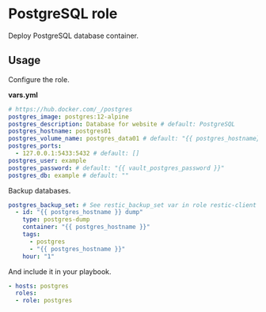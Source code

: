 # PostgreSQL role

Deploy PostgreSQL database container.

## Usage

Configure the role.

**vars.yml**

```yml
# https://hub.docker.com/_/postgres
postgres_image: postgres:12-alpine
postgres_description: Database for website # default: PostgreSQL
postgres_hostname: postgres01
postgres_volume_name: postgres_data01 # default: "{{ postgres_hostname}}"
postgres_ports:
  - 127.0.0.1:5433:5432 # default: []
postgres_user: example
postgres_password: # default: "{{ vault_postgres_password }}"
postgres_db: example # default: ""
```

Backup databases.

```yml
postgres_backup_set: # See restic_backup_set var in role restic-client
  - id: "{{ postgres_hostname }} dump"
    type: postgres-dump
    container: "{{ postgres_hostname }}"
    tags:
      - postgres
      - "{{ postgres_hostname }}"
    hour: "1"
```

And include it in your playbook.

```yml
- hosts: postgres
  roles:
  - role: postgres
```

